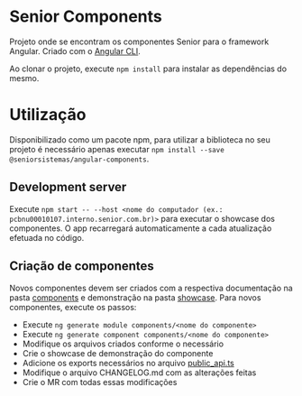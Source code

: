 # Senior Components

Projeto onde se encontram os componentes Senior para o framework Angular. Criado com o [Angular CLI](https://github.com/angular/angular-cli).

Ao clonar o projeto, execute `npm install` para instalar as dependências do mesmo.

# Utilização

Disponibilizado como um pacote npm, para utilizar a biblioteca no seu projeto é necessário apenas executar `npm install --save @seniorsistemas/angular-components`.

## Development server

Execute `npm start -- --host <nome do computador (ex.: pcbnu00010107.interno.senior.com.br)>` para executar o showcase dos componentes. O app recarregará automaticamente a cada atualização efetuada no código.

## Criação de componentes

Novos componentes devem ser criados com a respectiva documentação na pasta [components](lib/src/components/) e demonstração na pasta [showcase](src/app/). Para novos componentes, execute os passos:

*   Execute `ng generate module components/<nome do componente>`
*   Execute `ng generate component components/<nome do componente>`
*   Modifique os arquivos criados conforme o necessário
*   Crie o showcase de demonstração do componente
*   Adicione os exports necessários no arquivo [public_api.ts](public_api.ts)
*   Modifique o arquivo CHANGELOG.md com as alterações feitas
*   Crie o MR com todas essas modificações
